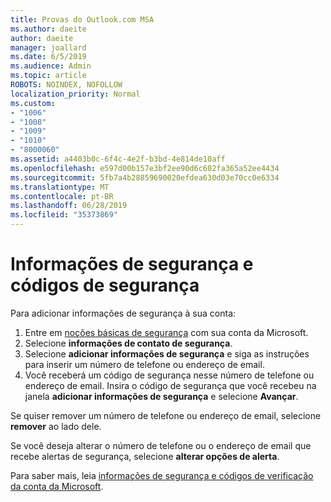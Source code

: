 ```yaml
---
title: Provas do Outlook.com MSA
ms.author: daeite
author: daeite
manager: joallard
ms.date: 6/5/2019
ms.audience: Admin
ms.topic: article
ROBOTS: NOINDEX, NOFOLLOW
localization_priority: Normal
ms.custom:
- "1006"
- "1008"
- "1009"
- "1010"
- "8000060"
ms.assetid: a4403b0c-6f4c-4e2f-b3bd-4e814de10aff
ms.openlocfilehash: e597d00b157e3bf2ee90d6c602fa365a52ee4434
ms.sourcegitcommit: 5fb7a4b28859690020efdea630d03e70cc0e6334
ms.translationtype: MT
ms.contentlocale: pt-BR
ms.lasthandoff: 06/28/2019
ms.locfileid: "35373869"
---
```

# <a name="security-info-and-security-codes"></a>Informações de segurança e códigos de segurança

Para adicionar informações de segurança à sua conta:

1. Entre em [noções básicas de segurança](https://account.microsoft.com/security) com sua conta da Microsoft.
1. Selecione **informações de contato de segurança**.
1. Selecione **adicionar informações de segurança** e siga as instruções para inserir um número de telefone ou endereço de email.
1. Você receberá um código de segurança nesse número de telefone ou endereço de email. Insira o código de segurança que você recebeu na janela **adicionar informações de segurança** e selecione **Avançar**.

Se quiser remover um número de telefone ou endereço de email, selecione **remover** ao lado dele.

Se você deseja alterar o número de telefone ou o endereço de email que recebe alertas de segurança, selecione **alterar opções de alerta**.

Para saber mais, leia [informações de segurança e códigos de verificação da conta da Microsoft](https://support.microsoft.com/help/12428/).